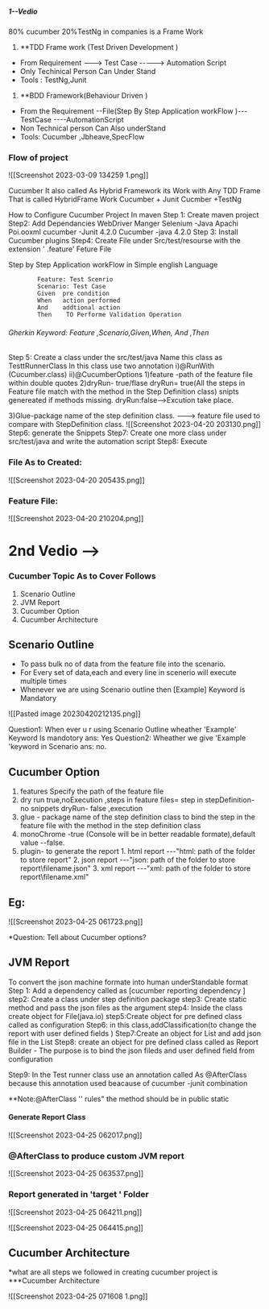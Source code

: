 ##### 1--Vedio
80% cucumber 20%TestNg in companies
is a Frame Work
1.  **TDD Frame work (Test Driven Development )
- From Requirement ---> Test Case -----> Automation Script 
 - Only Techinical Person Can Under Stand
 - Tools : TestNg,Junit
 
1. **BDD Framework(Behaviour Driven )
- From the Requirement --File(Step By Step Application workFlow )---TestCase ----AutomationScript
- Non Technical person Can Also underStand
- Tools: Cucumber ,Jbheave,SpecFlow

### Flow of project
![[Screenshot 2023-03-09 134259 1.png]]

Cucumber 
It also called As Hybrid Framework
its Work with Any TDD Frame That is called HybridFrame Work
Cucumber + Junit
Cucmber +TestNg

How to Configure Cucumber Project In maven
Step 1: Create maven project
Step2:
Add Dependancies
WebDriver Manger
Selenium -Java
Apachi Poi.ooxml
cucumber -Junit 4.2.0
Cucumber -java 4.2.0
Step 3: Install Cucumber plugins
Step4: Create File under Src/test/resourse with the extension ' .feature'    Feture File

Step by Step Application workFlow in Simple english Language
	
	        Feature: Test Scenrio
	        Scenario: Test Case
	        Given  pre condition
	        When   action performed 
	        And    addtional action
			Then    TO Performe Validation Operation
###### Gherkin Keyword: Feature ,Scenario,Given,When, And  ,Then

Step 5: Create a class under the src/test/java
		Name this class as TesttRunnerClass
		In this class use two annotation
		i)@RunWith (Cucumber.class)
		ii)@CucumberOptions
			1)feature -path of the feature file within double quotes
			2)dryRun- true/flase
				dryRun= true(All the steps in Feature file match with the method in the Step Definition class) snipts genereated if methods missing.
			dryRun:false-->Excution take place. 
			
3)Glue-package name of  the step definition class.   ---> feature file used to compare with StepDefinition class.
		![[Screenshot 2023-04-20 203130.png]]
Step6: generate the Snippets
Step7: Create one more class under src/test/java and write the automation script
Step8: Execute

### File As to Created:

![[Screenshot 2023-04-20 205435.png]] 

### Feature File:

![[Screenshot 2023-04-20 210204.png]]




# 2nd Vedio --> 

### Cucumber Topic As to Cover Follows

1. Scenario Outline
2. JVM Report
3. Cucumber Option
4. Cucumber Architecture

## Scenario Outline

- To pass bulk no of data from the feature file into the scenario.
- For Every set of data,each and every line in scenerio will execute multiple times
- Whenever we are using Scenario outline then [Example] Keyword is Mandatory

![[Pasted image 20230420212135.png]]

Question1: When ever u r using  Scenario Outline wheather 'Example' Keyword Is mandotory
ans: Yes
Question2: Wheather we give 'Example 'keyword in Scenario
ans: no.

## Cucumber Option


1. features
		Specify the path of the feature file
2. dry run
	   true,noExecution ,steps in feature files= step in stepDefinition- no snippets
	   dryRun- false ,execution
3. glue - package name of the step definition class
		 to bind the step in the feature file with the method in the step definition class 
4. monoChrome -true (Console will be in better readable formate),default value --false.
5. plugin- to generate the report
			1. html report  ---"html: path of the folder to store report"
			2. json report ---"json: path of the folder to store report\\filename.json"
			3. xml report ---"xml: path of the folder to store report\\filename.xml"
## Eg:
![[Screenshot 2023-04-25 061723.png]]

*Question:
Tell about Cucumber options?







## JVM Report
  
  To convert the json machine formate into human underStandable format
	  Step 1: Add a dependency called as [cucumber reporting dependency ]
  step2: Create a class under step definition package
  step3: Create static method and pass the json files as the argument 
  step4: Inside the class create object for File(java.io)
  step5:Create object for pre defined class called as configuration 
  Step6: in this class,addClassification(to change the report with user defined fields )
  Step7:Create an object for List and add json file in the List
  Step8: create an object for pre defined class called as Report Builder
            - The purpose is to bind the json fileds and user defined field from configuration
  
  Step9: In the Test runner class use an annotation called As @AfterClass
  because this annotation used beacause of cucumber -junit  combination

**Note:@AfterClass    '' rules" 
the method should be in public static 
  

#### Generate Report Class

![[Screenshot 2023-04-25 062017.png]]

### @AfterClass to produce custom JVM report
![[Screenshot 2023-04-25 063537.png]]


### Report generated in  'target ' Folder

![[Screenshot 2023-04-25 064211.png]]

![[Screenshot 2023-04-25 064415.png]]





## Cucumber Architecture

*what  are all steps we followed in creating cucumber project is ***Cucumber Architecture

![[Screenshot 2023-04-25 071608 1.png]]